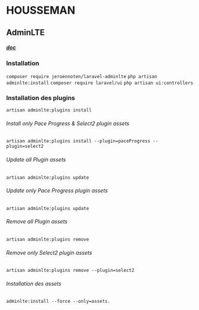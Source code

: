 # HOUSSEMAN
## AdminLTE
##### [doc](https://github.com/jeroennoten/Laravel-AdminLTE#51-the-adminlteinstall-command "doc")
### Installation
`composer require jeroennoten/laravel-adminlte`
`php artisan adminlte:install`
`composer require laravel/ui`
`php artisan ui:controllers`
### Installation des plugins
`artisan adminlte:plugins install`

###### Install only Pace Progress & Select2 plugin assets
`artisan adminlte:plugins install --plugin=paceProgress --plugin=select2`

###### Update all Plugin assets
`artisan adminlte:plugins update`

###### Update only Pace Progress plugin assets
`artisan adminlte:plugins update`

###### Remove all Plugin assets
`artisan adminlte:plugins remove`

###### Remove only Select2 plugin assets
`artisan adminlte:plugins remove --plugin=select2`

###### Installation des assets
`adminlte:install --force --only=assets.`
